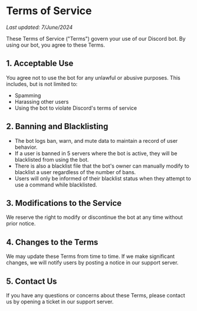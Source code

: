 # Terms of Service

_Last updated: 7/June/2024_

These Terms of Service ("Terms") govern your use of our Discord bot. By using our bot, you agree to these Terms.

## 1. Acceptable Use

You agree not to use the bot for any unlawful or abusive purposes. This includes, but is not limited to:
- Spamming
- Harassing other users
- Using the bot to violate Discord's terms of service

## 2. Banning and Blacklisting

- The bot logs ban, warn, and mute data to maintain a record of user behavior.
- If a user is banned in 5 servers where the bot is active, they will be blacklisted from using the bot.
- There is also a blacklist file that the bot's owner can manually modify to blacklist a user regardless of the number of bans.
- Users will only be informed of their blacklist status when they attempt to use a command while blacklisted.

## 3. Modifications to the Service

We reserve the right to modify or discontinue the bot at any time without prior notice.

## 4. Changes to the Terms

We may update these Terms from time to time. If we make significant changes, we will notify users by posting a notice in our support server.

## 5. Contact Us

If you have any questions or concerns about these Terms, please contact us by opening a ticket in our support server.
